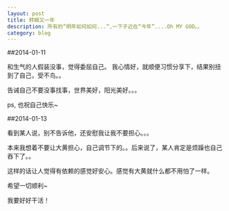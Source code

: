 ```yaml
---
layout: post
title: 转眼又一年
description: 所有的“明年如何如何...”,一下子近在“今年”....Oh MY GOD。。
category: blog
---
```


##2014-01-11

和生气的人假装没事，觉得委屈自己。
我心情好，就顺便习惯分享下，结果别扭到了自己，受不鸟。。

告诫自己不要没事找事，世界美好，阳光美好。。。

ps, 也祝自己快乐~

##2014-01-13

看到某人说，别不告诉他，还安慰我让我不要担心。。。

本来我想着不要让大黄担心，自己调节下的。。后来说了，某人肯定是烦躁也自己吞下了。。

这样的话让人觉得有依赖的感觉好安心。感觉有大黄就什么都不用怕了一样。

希望一切顺利~

我要好好干活！



[BeiYuu]:    http://beiyuu.com  "BeiYuu"
